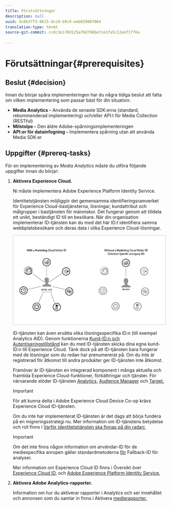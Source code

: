 ```yaml
---
title: Förutsättningar
description: null
uuid: 4c0b37f3-8615-4cc0-b9c9-eeb029067064
translation-type: tm+mt
source-git-commit: ccdc3e170d125a76d798be7ce1fa5c12eef1f76a

---
```



# Förutsättningar{#prerequisites}

## Beslut {#decision}

Innan du börjar spåra implementeringen har du några tidiga beslut att fatta om vilken implementering som passar bäst för din situation:

* **Media Analytics -** Använda de senaste SDK:erna (standard, rekommenderad implementering) och/eller API:t för Media Collection (RESTful)
* **Milstolpe -** Den äldre Adobe-spårningsimplementeringen
* **API:er för datainfogning -** Implementera spårning utan att använda Media SDK:er

## Uppgifter {#prereq-tasks}

För en implementering av *Media Analytics* måste du utföra följande uppgifter innan du börjar:

1. **Aktivera Experience Cloud.**

   Ni måste implementera Adobe Experience Platform Identity Service.

   Identitetstjänsten möjliggör det gemensamma identifieringsramverket för Experience Cloud-bastjänsterna, lösningar, kundattribut och målgrupper i bastjänsten för människor. Det fungerar genom att tilldela ett unikt, beständigt ID till en besökare. När din organisation implementerar ID-tjänsten kan du med det här ID:t identifiera samma webbplatsbesökare och deras data i olika Experience Cloud-lösningar.

   ![](assets/mc_id_service_graphic.png)

   ID-tjänsten kan även ersätta olika lösningsspecifika ID:n (till exempel Analytics AID). Genom funktionerna [Kund-ID:n och Autentiseringstillstånd](https://docs.adobe.com/content/help/en/id-service/using/reference/authenticated-state.html) kan du med ID-tjänsten skicka dina egna kund-ID:n till Experience Cloud. Tänk dock på att ID-tjänsten bara fungerar med de lösningar som du redan har prenumererat på. Om du inte är registrerad för åtkomst till andra produkter ger ID-tjänsten inte åtkomst.

   Framöver är ID-tjänsten en integrerad komponent i många aktuella och framtida Experience Cloud-funktioner, förbättringar och tjänster. För närvarande stöder ID-tjänsten [Analytics,](https://www.adobe.com/marketing-cloud/web-analytics.html) [Audience Manager](https://www.adobe.com/marketing-cloud/data-management-platform.html) och [Target.](https://www.adobe.com/marketing-cloud/testing-targeting.html)

   >[!IMPORTANT]
   >
   >För att kunna delta i Adobe Experience Cloud Device Co-op krävs Experience Cloud ID-tjänsten.

   Om du inte har implementerat ID-tjänsten är det dags att börja fundera på en migreringsstrategi nu. Mer information om ID-tjänstens betydelse och roll finns i [Varför identitetstjänsten ska finnas på din radarr.](https://blogs.adobe.com/digitalmarketing/analytics/why-new-adobe-marketing-cloud-id-service-should-be-on-your-radar/)

   >[!IMPORTANT]
   >
   >Om det inte finns någon information om användar-ID för de mediespecifika anropen gäller standardmetoderna [för](https://docs-author.corp.adobe.com/content/help/en/analytics/implementation/javascript-implementation/unique-visitors/visid-fallback.html) Fallback-ID för analyser.

   Mer information om Experience Cloud ID finns i Översikt över [Experience Cloud ID,](https://docs.adobe.com/content/help/en/id-service/using/intro/overview.html) och [Adobe Experience Platform Identity Service.](https://docs.adobe.com/content/help/en/id-service/using/home.html)

1. **Aktivera Adobe Analytics-rapporter.**

   Information om hur du aktiverar rapporter i Analytics och ser innehållet och annonsen som du samlar in finns i Aktivera [medierapporter.](/help/media-reports/media-reports-enable.md)

